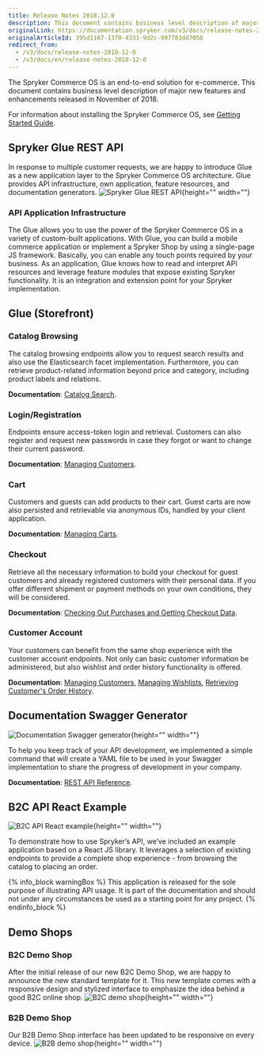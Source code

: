 ```yaml
---
title: Release Notes 2018.12.0
description: This document contains business level description of major new features and enhancements released in November of 2018.
originalLink: https://documentation.spryker.com/v3/docs/release-notes-2018-12-0
originalArticleId: 395d1107-1370-4331-9d2c-997783dd7058
redirect_from:
  - /v3/docs/release-notes-2018-12-0
  - /v3/docs/en/release-notes-2018-12-0
---
```


 The Spryker Commerce OS is an end-to-end solution for e-commerce. This document contains business level description of major new features and enhancements released in November of 2018.
 
For information about installing the Spryker Commerce OS, see [Getting Started Guide](/docs/scos/dev/developer-guides/201907.0/developer-getting-started-guide.html).

## Spryker Glue REST API
In response to multiple customer requests, we are happy to introduce Glue as a new application layer to the Spryker Commerce OS architecture. Glue provides API infrastructure, own application, feature resources, and documentation generators.
![Spryker Glue REST API](https://spryker.s3.eu-central-1.amazonaws.com/docs/About/Releases/Release+notes/Release+Notes+2018.12.0/image4.jpg){height="" width=""}

### API Application Infrastructure
The Glue allows you to use the power of the Spryker Commerce OS in a variety of custom-built applications. With Glue, you can build a mobile commerce application or implement a Spryker Shop by using a single-page JS framework. Basically, you can enable any touch points required by your business. As an application, Glue knows how to read and interpret API resources and leverage feature modules that expose existing Spryker functionality. It is an integration and extension point for your Spryker implementation.

## Glue (Storefront)
### Catalog Browsing
The catalog browsing endpoints allow you to request search results and also use the Elasticsearch facet implementation. Furthermore, you can retrieve product-related information beyond price and category, including product labels and relations.

**Documentation**: [Catalog Search](/docs/scos/dev/glue-api/201907.0/glue-api-storefront-guides/catalog-search.html).

### Login/Registration
Endpoints ensure access-token login and retrieval. Customers can also register and request new passwords in case they forgot or want to change their current password.

**Documentation**: [Managing Customers](/docs/scos/user/user-guides/201907.0/back-office-user-guide/customers/customers-customer-access-customer-groups/managing-customers.html).

### Cart
Customers and guests can add products to their cart. Guest carts are now also persisted and retrievable via anonymous IDs, handled by your client application.

**Documentation**: [Managing Carts](/docs/scos/dev/glue-api/201907.0/glue-api-storefront-guides/managing-carts/managing-carts.html).

### Checkout
Retrieve all the necessary information to build your checkout for guest customers and already registered customers with their personal data. If you offer different shipment or payment methods on your own conditions, they will be considered.

**Documentation**: [Checking Out Purchases and Getting Checkout Data](https://documentation.spryker.com/v3/docs/checking-out-purchases-and-getting-checkout-data).

### Customer Account
Your customers can benefit from the same shop experience with the customer account endpoints. Not only can basic customer information be administered, but also wishlist and order history functionality is offered.

**Documentation**: [Managing Customers](/docs/scos/user/user-guides/201907.0/back-office-user-guide/customers/customers-customer-access-customer-groups/managing-customers.html), [Managing Wishlists](/docs/scos/dev/glue-api/201907.0/glue-api-storefront-guides/managing-wishlists.html), [Retrieving Customer's Order History](/docs/scos/dev/glue-api/201907.0/glue-api-storefront-guides/retrieving-customers-order-history.html).

## Documentation Swagger Generator
![Documentation Swagger generator](https://spryker.s3.eu-central-1.amazonaws.com/docs/About/Releases/Release+notes/Release+Notes+2018.12.0/image3.png){height="" width=""}

To help you keep track of your API development, we implemented a simple command that will create a YAML file to be used in your Swagger implementation to share the progress of development in your company.

**Documentation**: [REST API Reference](/docs/scos/dev/glue-api/201907.0/rest-api-reference.html).

## B2C API React Example
![B2C API React example](https://spryker.s3.eu-central-1.amazonaws.com/docs/About/Releases/Release+notes/Release+Notes+2018.12.0/image2.png){height="" width=""}

To demonstrate how to use Spryker’s API, we’ve included an example application based on a React JS library. It leverages a selection of existing endpoints to provide a complete shop experience - from browsing the catalog to placing an order.

{% info_block warningBox %}
This application is released for the sole purpose of illustrating API usage. It is part of the documentation and should not under any circumstances be used as a starting point for any project.
{% endinfo_block %}

## Demo Shops
### B2C Demo Shop
After the initial release of our new B2C Demo Shop, we are happy to announce the new standard template for it. This new template comes with a responsive design and stylized interface to emphasize the idea behind a good B2C online shop.
![B2C demo shop](https://spryker.s3.eu-central-1.amazonaws.com/docs/About/Releases/Release+notes/Release+Notes+2018.12.0/image1.png){height="" width=""}

### B2B Demo Shop
Our B2B Demo Shop interface has been updated to be responsive on every device.
![B2B demo shop](https://spryker.s3.eu-central-1.amazonaws.com/docs/About/Releases/Release+notes/Release+Notes+2018.12.0/image5.png){height="" width=""}
